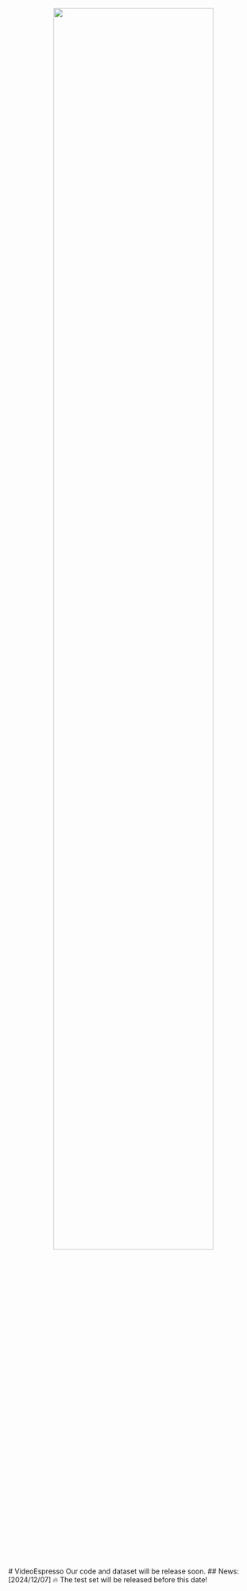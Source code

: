<p align="center" width="100%">
<img src=""  width="80%" height="80%">
</p>
# VideoEspresso
Our code and dataset will be release soon.
## News:
[2024/12/07] 🔥 The test set will be released before this date!
